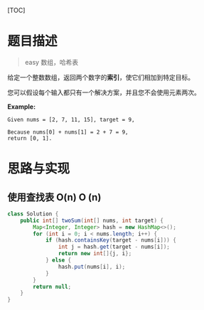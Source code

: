 [TOC]
# 题目描述

> easy 数组，哈希表

给定一个整数数组，返回两个数字的**索引**，使它们相加到特定目标。

您可以假设每个输入都只有一个解决方案，并且您不会使用元素两次。

**Example:**

```
Given nums = [2, 7, 11, 15], target = 9,

Because nums[0] + nums[1] = 2 + 7 = 9,
return [0, 1].
```

# 思路与实现

## 使用查找表 O(n) O (n)


```Java
class Solution {
    public int[] twoSum(int[] nums, int target) {
        Map<Integer, Integer> hash = new HashMap<>();
        for (int i = 0; i < nums.length; i++) {
            if (hash.containsKey(target - nums[i])) {
                int j = hash.get(target - nums[i]);
                return new int[]{j, i};
            } else {
                hash.put(nums[i], i);
            }
        }
        return null;
    }
}
```

